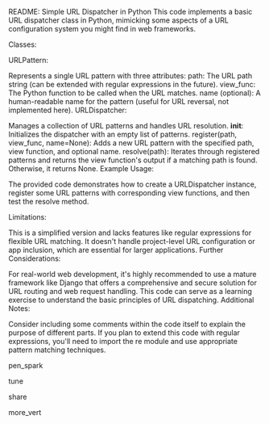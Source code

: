 README: Simple URL Dispatcher in Python
This code implements a basic URL dispatcher class in Python, mimicking some aspects of a URL configuration system you might find in web frameworks.

Classes:

URLPattern:

Represents a single URL pattern with three attributes:
path: The URL path string (can be extended with regular expressions in the future).
view_func: The Python function to be called when the URL matches.
name (optional): A human-readable name for the pattern (useful for URL reversal, not implemented here).
URLDispatcher:

Manages a collection of URL patterns and handles URL resolution.
__init__: Initializes the dispatcher with an empty list of patterns.
register(path, view_func, name=None): Adds a new URL pattern with the specified path, view function, and optional name.
resolve(path): Iterates through registered patterns and returns the view function's output if a matching path is found. Otherwise, it returns None.
Example Usage:

The provided code demonstrates how to create a URLDispatcher instance, register some URL patterns with corresponding view functions, and then test the resolve method.

Limitations:

This is a simplified version and lacks features like regular expressions for flexible URL matching.
It doesn't handle project-level URL configuration or app inclusion, which are essential for larger applications.
Further Considerations:

For real-world web development, it's highly recommended to use a mature framework like Django that offers a comprehensive and secure solution for URL routing and web request handling.
This code can serve as a learning exercise to understand the basic principles of URL dispatching.
Additional Notes:

Consider including some comments within the code itself to explain the purpose of different parts.
If you plan to extend this code with regular expressions, you'll need to import the re module and use appropriate pattern matching techniques.

pen_spark



tune

share


more_vert

